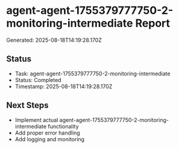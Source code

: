 # agent-agent-1755379777750-2-monitoring-intermediate Report

Generated: 2025-08-18T14:19:28.170Z

## Status
- Task: agent-agent-1755379777750-2-monitoring-intermediate
- Status: Completed
- Timestamp: 2025-08-18T14:19:28.170Z

## Next Steps
- Implement actual agent-agent-1755379777750-2-monitoring-intermediate functionality
- Add proper error handling
- Add logging and monitoring
